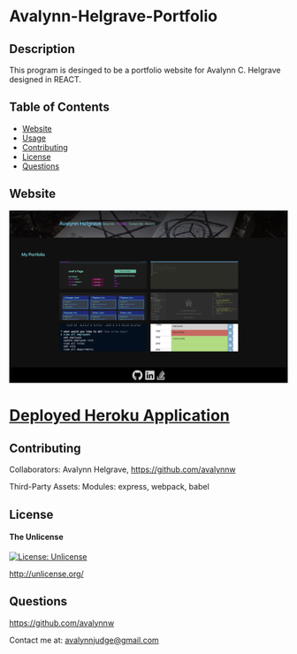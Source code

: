 # Avalynn-Helgrave-Portfolio

## Description

This program is desinged to be a portfolio website for Avalynn C. Helgrave designed in REACT.

## Table of Contents

- [Website](#website)
- [Usage](#usage)
- [Contributing](#contributing)
- [License](#license)
- [Questions](#questions)

## Website

![Screenshot of the Heroku application](./ah_portfolio/src/images/react_app.png)

# [Deployed Heroku Application](https://avalynnw.github.io/Avalynn-Helgrave-Portfolio/)

## Contributing

Collaborators: Avalynn Helgrave, https://github.com/avalynnw

Third-Party Assets: Modules: express, webpack, babel


## License

#### The Unlicense

[![License: Unlicense](https://img.shields.io/badge/license-Unlicense-blue.svg)](http://unlicense.org/)

http://unlicense.org/

## Questions

https://github.com/avalynnw

 Contact me at: avalynnjudge@gmail.com
